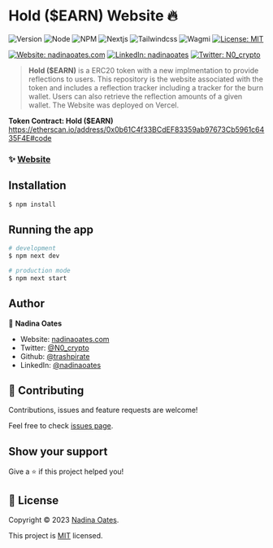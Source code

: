# Hold ($EARN) Website 🔥
![Version](https://img.shields.io/badge/version-1.1.0-blue.svg?style=for-the-badge)
![Node](https://img.shields.io/badge/node-v20.10.0-blue.svg?style=for-the-badge)
![NPM](https://img.shields.io/badge/npm-v10.2.3-blue?style=for-the-badge)
![Nextjs](https://img.shields.io/badge/next-v13.5.4-blue?style=for-the-badge)
![Tailwindcss](https://img.shields.io/badge/TailwindCSS-v3.0-blue?style=for-the-badge)
![Wagmi](https://img.shields.io/badge/Wagmi-v1.4.3-blue?style=for-the-badge)
[![License: MIT](https://img.shields.io/github/license/trashpirate/hold-earn.svg?style=for-the-badge)](https://github.com/trashpirate/hold-earn/blob/main/LICENSE)

[![Website: nadinaoates.com](https://img.shields.io/badge/Portfolio-00e0a7?style=for-the-badge&logo=Website)](https://nadinaoates.com)
[![LinkedIn: nadinaoates](https://img.shields.io/badge/LinkedIn-0a66c2?style=for-the-badge&logo=LinkedIn&logoColor=f5f5f5)](https://linkedin.com/in/nadinaoates)
[![Twitter: N0_crypto](https://img.shields.io/badge/@N0_crypto-black?style=for-the-badge&logo=X)](https://twitter.com/N0_crypto)


> **Hold ($EARN)** is a ERC20 token with a new implmentation to provide reflections to users. This repository is the website associated with the token and includes a reflection tracker including a tracker for the burn wallet. Users can also retrieve the reflection amounts of a given wallet. The Website was deployed on Vercel.

**Token Contract: Hold ($EARN)**  
https://etherscan.io/address/0x0b61C4f33BCdEF83359ab97673Cb5961c6435F4E#code

### ✨ [Website](https://www.buyholdearn.com)

## Installation

```bash
$ npm install
```

## Running the app

```bash
# development
$ npm next dev

# production mode
$ npm next start
```


## Author

👤 **Nadina Oates**

* Website: [nadinaoates.com](https://nadinaoates.com)
* Twitter: [@N0\_crypto](https://twitter.com/N0\_crypto)
* Github: [@trashpirate](https://github.com/trashpirate)
* LinkedIn: [@nadinaoates](https://linkedin.com/in/nadinaoates)


## 🤝 Contributing

Contributions, issues and feature requests are welcome!

Feel free to check [issues page](https://github.com/trashpirate/hold-earn/issues). 

## Show your support

Give a ⭐️ if this project helped you!


## 📝 License

Copyright © 2023 [Nadina Oates](https://github.com/trashpirate).

This project is [MIT](https://github.com/trashpirate/betting-dapp-frontend/blob/master/LICENSE) licensed.


